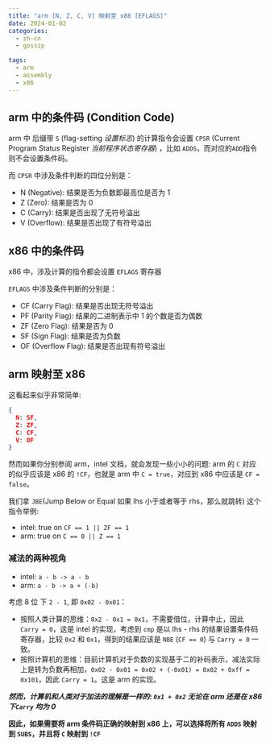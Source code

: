 ```yaml
---
title: "arm [N, Z, C, V] 映射至 x86 [EFLAGS]"
date: 2024-01-02
categories:
  - zh-cn
  - gossip

tags:
  - arm
  - assembly
  - x86
---
```


## arm 中的条件码 (Condition Code)

arm 中 后缀带 `S` (flag-setting *设置标志*) 的计算指令会设置 `CPSR` (Current Program Status Register *当前程序状态寄存器*) ，比如 `ADDS`，而对应的`ADD`指令则不会设置条件码。

而 `CPSR` 中涉及条件判断的四位分别是：

- N (Negative): 结果是否为负数即最高位是否为 1
- Z (Zero): 结果是否为 0
- C (Carry): 结果是否出现了无符号溢出
- V (Overflow): 结果是否出现了有符号溢出

## x86 中的条件码

x86 中，涉及计算的指令都会设置 `EFLAGS` 寄存器

`EFLAGS` 中涉及条件判断的分别是：

- CF (Carry Flag): 结果是否出现无符号溢出
- PF (Parity Flag): 结果的二进制表示中 1 的个数是否为偶数
- ZF (Zero Flag): 结果是否为 0
- SF (Sign Flag): 结果是否为负数
- OF (Overflow Flag): 结果是否出现有符号溢出

## arm 映射至 x86

这看起来似乎非常简单:

```json
{
  N: SF,
  Z: ZF,
  C: CF,
  V: OF
}
```

然而如果你分别参阅 arm，intel 文档，就会发现一些小小的问题: arm 的 `C` 对应的似乎应该是 x86 的 `!CF`，也就是 arm 中 `C = true`，对应到 x86 中应该是 `CF = false`。

我们拿 `JBE`(Jump Below or Equal 如果 lhs 小于或者等于 rhs，那么就跳转) 这个指令举例:

- intel: true on `CF == 1 || ZF == 1`
- arm: true on `C == 0 || Z == 1`

### 减法的两种视角

- intel: `a - b -> a - b`
- arm: `a - b -> a + (-b)`

考虑 8 位 下 `2 - 1`, 即 `0x02 - 0x01`：

- 按照人类计算的思维：`0x2 - 0x1 = 0x1`，不需要借位，计算中止，因此 `Carry = 0`，这是 intel 的实现，考虑到 `cmp` 是以 lhs - rhs 的结果设置条件码寄存器，比较 `0x2` 和 `0x1`，得到的结果应该是 `NBE` (`CF == 0`) 与 `Carry = 0` 一致。
- 按照计算机的思维：目前计算机对于负数的实现基于二的补码表示，减法实际上是转为负数再相加，`0x02 - 0x01 = 0x02 + (-0x01) = 0x02 + 0xff = 0x101`，因此 `Carry = 1`。这是 arm 的实现。

***然而，计算机和人类对于加法的理解是一样的: `0x1 + 0x2` 无论在 arm 还是在 x86 下`Carry` 均为 0***

**因此，如果需要将 arm 条件码正确的映射到 x86 上，可以选择将所有 `ADDS` 映射到 `SUBS`，并且将 `C` 映射到 `!CF`**